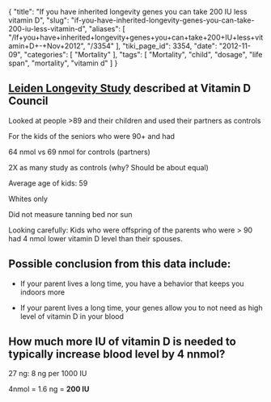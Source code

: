 {
    "title": "If you have inherited longevity genes you can take 200 IU less vitamin D",
    "slug": "if-you-have-inherited-longevity-genes-you-can-take-200-iu-less-vitamin-d",
    "aliases": [
        "/If+you+have+inherited+longevity+genes+you+can+take+200+IU+less+vitamin+D+-+Nov+2012",
        "/3354"
    ],
    "tiki_page_id": 3354,
    "date": "2012-11-09",
    "categories": [
        "Mortality"
    ],
    "tags": [
        "Mortality",
        "child",
        "dosage",
        "life span",
        "mortality",
        "vitamin d"
    ]
}


## [Leiden Longevity Study](http://blog.vitamindcouncil.org/2012/11/08/study-links-low-vitamin-d-levels-to-longer-lifespan-did-we-hear-that-correctly/) described at Vitamin D Council

Looked at people >89 and their children and used their partners as controls

For the kids of the seniors who were 90+ and had 

64 nmol vs 69 nmol for controls (partners)

2X as many study as controls (why?  Should be about equal)

Average age of kids: 59

Whites only

Did not measure tanning bed nor sun 

Looking carefully: Kids who were offspring of the parents who were > 90 had 4 nmol lower vitamin D level than their spouses.

## Possible conclusion from this data include:

* If your parent lives a long time, you have a behavior that keeps you indoors more

* If your parent lives a long time, your genes allow you to not need as high level of vitamin D in your blood

## How much more IU of vitamin D is needed to typically increase blood level by 4 nnmol?

27 ng:  8 ng per 1000 IU 

4nmol = 1.6 ng = **200 IU**